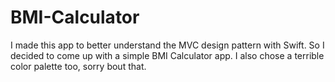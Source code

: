 # BMI-Calculator
I made this app to better understand the MVC design pattern with Swift. So I decided to come up with a simple BMI Calculator app. I also chose a terrible color palette too, sorry bout that.
